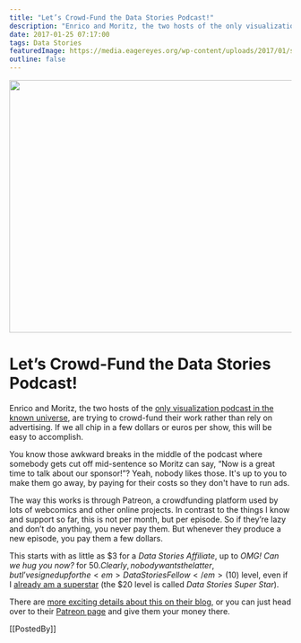 ```yaml
---
title: "Let’s Crowd-Fund the Data Stories Podcast!"
description: "Enrico and Moritz, the two hosts of the only visualization podcast in the known universe, are trying to crowd-fund their work rather than rely on advertising. If we all chip in a few dollars or euros per show, this will be easy to accomplish."
date: 2017-01-25 07:17:00
tags: Data Stories
featuredImage: https://media.eagereyes.org/wp-content/uploads/2017/01/shutup.jpg
outline: false
---
```


<p align="center"><img src="https://media.eagereyes.org/wp-content/uploads/2017/01/shutup.jpg" width="720" height="450" /></p>

# Let’s Crowd-Fund the Data Stories Podcast!

Enrico and Moritz, the two hosts of the <a href="http://datastori.es/data-stories-crowdfunding/">only visualization podcast in the known universe</a>, are trying to crowd-fund their work rather than rely on advertising. If we all chip in a few dollars or euros per show, this will be easy to accomplish.

You know those awkward breaks in the middle of the podcast where somebody gets cut off mid-sentence so Moritz can say, “Now is a great time to talk about our sponsor!”? Yeah, nobody likes those. It's up to you to make them go away, by paying for their costs so they don't have to run ads.

The way this works is through Patreon, a crowdfunding platform used by lots of webcomics and other online projects. In contrast to the things I know and support so far, this is not per month, but per episode. So if they’re lazy and don’t do anything, you never pay them. But whenever they produce a new episode, you pay them a few dollars.

This starts with as little as $3 for a <em>Data Stories Affiliate</em>, up to <em>OMG! Can we hug you now?</em> for $50. Clearly, nobody wants the latter, but I’ve signed up for the <em>Data Stories Fellow</em> ($10) level, even if I <a href="/tag/data-stories">already am a superstar</a> (the $20 level is called <em>Data Stories Super Star</em>).

There are <a href="http://datastori.es/data-stories-crowdfunding/">more exciting details about this on their blog</a>, or you can just head over to their <a href="https://www.patreon.com/datastories">Patreon page</a> and give them your money there.

[[PostedBy]]

